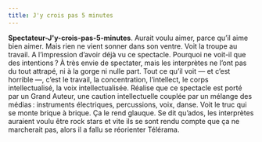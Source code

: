 ```yaml
---
title: J'y crois pas 5 minutes
---
```


**Spectateur-J'y-crois-pas-5-minutes**. Aurait voulu aimer, parce qu’il aime bien aimer. Mais rien ne vient sonner dans son ventre. Voit la troupe au travail. A l’impression d’avoir déjà vu ce spectacle. Pourquoi ne voit-il que des intentions ? À très envie de spectater, mais les interprètes ne l’ont pas du tout attrapé, ni à la gorge ni nulle part. Tout ce qu’il voit — et c’est horrible —, c’est le travail, la concentration, l’intellect, le corps intellectualisé, la voix intellectualisée. Réalise que ce spectacle est porté par un Grand Auteur, une caution intellectuelle couplée par un mélange des médias : instruments électriques, percussions, voix, danse. Voit le truc qui se monte brique à brique. Ça le rend glauque. Se dit qu’ados, les interprètes auraient voulu être rock stars et vite ils se sont rendu compte que ça ne marcherait pas, alors il a fallu se réorienter Télérama. 